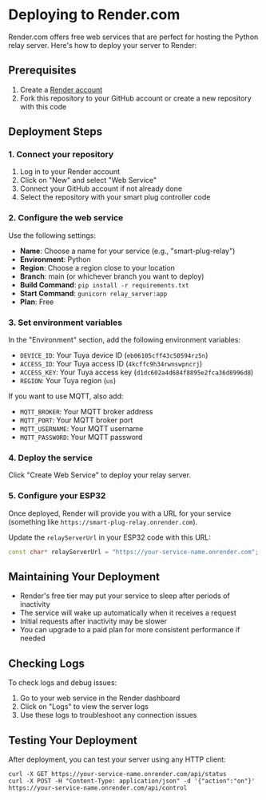 # Deploying to Render.com

Render.com offers free web services that are perfect for hosting the Python relay server. Here's how to deploy your server to Render:

## Prerequisites

1. Create a [Render account](https://render.com)
2. Fork this repository to your GitHub account or create a new repository with this code

## Deployment Steps

### 1. Connect your repository

1. Log in to your Render account
2. Click on "New" and select "Web Service"
3. Connect your GitHub account if not already done
4. Select the repository with your smart plug controller code

### 2. Configure the web service

Use the following settings:
- **Name**: Choose a name for your service (e.g., "smart-plug-relay")
- **Environment**: Python
- **Region**: Choose a region close to your location
- **Branch**: main (or whichever branch you want to deploy)
- **Build Command**: `pip install -r requirements.txt`
- **Start Command**: `gunicorn relay_server:app`
- **Plan**: Free

### 3. Set environment variables

In the "Environment" section, add the following environment variables:

- `DEVICE_ID`: Your Tuya device ID (`eb06105cff43c50594rz5n`)
- `ACCESS_ID`: Your Tuya access ID (`4kcffc9h34rwnswpncrj`)
- `ACCESS_KEY`: Your Tuya access key (`d1dc602a4d684f8895e2fca36d8996d8`)
- `REGION`: Your Tuya region (`us`)

If you want to use MQTT, also add:
- `MQTT_BROKER`: Your MQTT broker address
- `MQTT_PORT`: Your MQTT broker port
- `MQTT_USERNAME`: Your MQTT username
- `MQTT_PASSWORD`: Your MQTT password

### 4. Deploy the service

Click "Create Web Service" to deploy your relay server.

### 5. Configure your ESP32

Once deployed, Render will provide you with a URL for your service (something like `https://smart-plug-relay.onrender.com`).

Update the `relayServerUrl` in your ESP32 code with this URL:

```cpp
const char* relayServerUrl = "https://your-service-name.onrender.com";
```

## Maintaining Your Deployment

- Render's free tier may put your service to sleep after periods of inactivity
- The service will wake up automatically when it receives a request
- Initial requests after inactivity may be slower
- You can upgrade to a paid plan for more consistent performance if needed

## Checking Logs

To check logs and debug issues:
1. Go to your web service in the Render dashboard
2. Click on "Logs" to view the server logs
3. Use these logs to troubleshoot any connection issues

## Testing Your Deployment

After deployment, you can test your server using any HTTP client:

```
curl -X GET https://your-service-name.onrender.com/api/status
curl -X POST -H "Content-Type: application/json" -d '{"action":"on"}' https://your-service-name.onrender.com/api/control
``` 